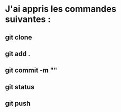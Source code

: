 
# J'ai appris les commandes suivantes : 


## git clone
## git add . 
## git commit -m ""
## git status
## git push 